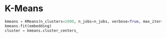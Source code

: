 # K-Means

```python
kmeans = KMeans(n_clusters=2000, n_jobs=n_jobs, verbose=True, max_iter=10)
kmeans.fit(embedding)
cluster = kmeans.cluster_centers_
```

